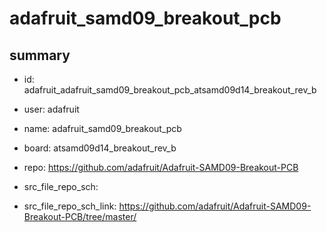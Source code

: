 # adafruit_samd09_breakout_pcb
 
## summary 
* id: adafruit_adafruit_samd09_breakout_pcb_atsamd09d14_breakout_rev_b
* user: adafruit
* name: adafruit_samd09_breakout_pcb
* board: atsamd09d14_breakout_rev_b
* repo: https://github.com/adafruit/Adafruit-SAMD09-Breakout-PCB



* src_file_repo_sch: 
* src_file_repo_sch_link: https://github.com/adafruit/Adafruit-SAMD09-Breakout-PCB/tree/master/





